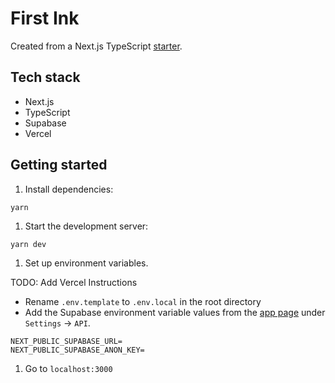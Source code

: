 # First Ink

Created from a Next.js TypeScript [starter](https://github.com/redimpulz/nextjs-typescript-starter).

## Tech stack

- Next.js
- TypeScript
- Supabase
- Vercel

## Getting started

1. Install dependencies:

`yarn`

1. Start the development server:

`yarn dev`

1. Set up environment variables.

TODO: Add Vercel Instructions

- Rename `.env.template` to `.env.local` in the root directory
- Add the Supabase environment variable values from the [app page](https://app.supabase.io/) under `Settings` -> `API`.

```
NEXT_PUBLIC_SUPABASE_URL=
NEXT_PUBLIC_SUPABASE_ANON_KEY=
```

1. Go to `localhost:3000`
